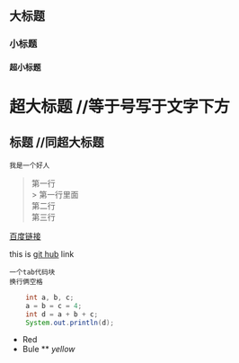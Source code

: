 ## 大标题
### 小标题
#### 超小标题
超大标题   //等于号写于文字下方
===
标题      //同超大标题
---

`我是一个好人`

> 第一行  
    > 第一行里面  
> 第二行  
> 第三行

[百度链接](https://www.baidu.com)

[id]: http://github.com
this is [git hub][id] link

    一个tab代码块  
    换行俩空格

``` java
    int a, b, c;
    a = b = c = 4;
    int d = a + b + c;
    System.out.println(d);
```

* Red
* Bule
** *yellow*